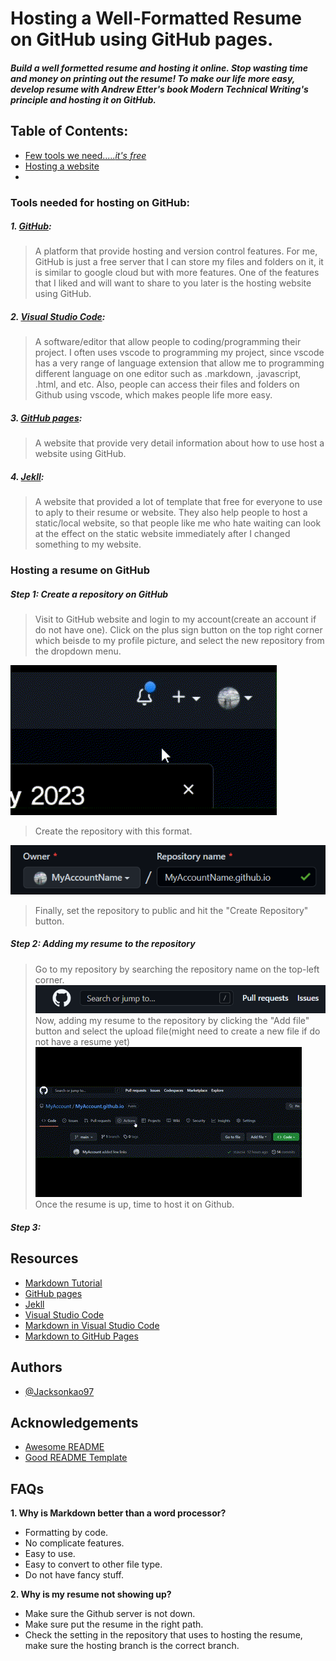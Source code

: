 # Hosting a Well-Formatted Resume on GitHub using GitHub pages.

##### Build a well formetted resume and hosting it online. Stop wasting time and money on printing out the resume! To make our life more easy, develop resume with Andrew Etter's book Modern Technical Writing's principle and hosting it on GitHub.

## Table of Contents:
- [Few tools we need....._it's free_](#tools-needed-for-hosting-on-github)
- [Hosting a website](#hosting-a-resume-on-github)
- []()

### Tools needed for hosting on GitHub:
##### 1. [GitHub](https://github.com/):
   > A platform that provide hosting and version control features. For me, GitHub is just a free server that I can store my files and folders on it, it is similar to google cloud but with more features. One of the features that I liked and will want to share to you later is the hosting website using GitHub.
##### 2. [Visual Studio Code](https://code.visualstudio.com/):
   > A software/editor that allow people to coding/programming their project. I often uses vscode to programming my project, since vscode has a very range of language extension that allow me to programming different language on one editor such as .markdown, .javascript, .html, and etc. Also, people can access their files and folders on Github using vscode, which makes people life more easy.
##### 3. [GitHub pages](https://pages.github.com/):
   > A website that provide very detail information about how to use host a website using GitHub.
##### 4. [Jekll](https://jekyllrb.com/):
   > A website that provided a lot of template that free for everyone to use to aply to their resume or website. They also help people to host a static/local website, so that people like me who hate waiting can look at the effect on the static website immediately after I changed something to my website.

### Hosting a resume on GitHub
##### Step 1: Create a repository on GitHub
   >Visit to GitHub website and login to my account(create an account if do not have one). Click on the plus sign button on the top right corner which beisde to my profile picture, and select the new repository from the dropdown menu. 
   
   ![](./Material/Gif/createRepo_p1.gif)

   >Create the repository with this format.
   
   ![](./Material/Pic/namingRepo.png)

   >Finally, set the repository to public and hit the "Create Repository" button.
##### Step 2: Adding my resume to the repository
   >Go to my repository by searching the repository name on the top-left corner.
   >![](./Material/Pic/findRepo.png)
   >Now, adding my resume to the repository by clicking the "Add file" button and select the upload file(might need to create a new file if do not have a resume yet)
   >![](./Material/Gif/uploadFileRepo.gif)
   >Once the resume is up, time to host it on Github.
##### Step 3: 



## Resources

- [Markdown Tutorial](https://www.markdowntutorial.com/)
- [GitHub pages](https://pages.github.com/)
- [Jekll](https://jekyllrb.com/)
- [Visual Studio Code](https://code.visualstudio.com/)
- [Markdown in Visual Studio Code](https://code.visualstudio.com/docs/languages/markdown)
- [Markdown to GitHub Pages](https://nicolas-van.github.io/easy-markdown-to-github-pages/)

## Authors

- [@Jacksonkao97](https://github.com/Jacksonkao97)

## Acknowledgements

- [Awesome README](https://github.com/matiassingers/awesome-readme)
- [Good README Template](https://github.com/PurpleBooth/a-good-readme-template)

## FAQs

**1. Why is Markdown better than a word processor?**
   - Formatting by code.
   - No complicate features.
   - Easy to use.
   - Easy to convert to other file type.
   - Do not have fancy stuff.

**2. Why is my resume not showing up?**
   - Make sure the Github server is not down.
   - Make sure put the resume in the right path.
   - Check the setting in the repository that uses to hosting the resume, make sure the hosting branch is the correct branch.